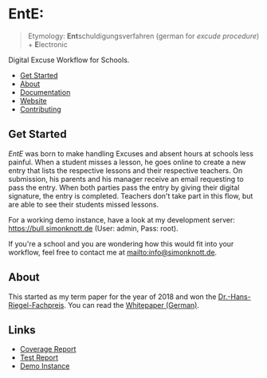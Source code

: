 # EntE:

> Etymology: **Ent**schuldigungsverfahren (german for _excude procedure_) + **E**lectronic

Digital Excuse Workflow for Schools.

* [Get Started](#Get-Started)
* [About](#About)
* [Documentation](https://skn0tt.gitlab.io/EntE/docs/index.html)
* [Website](https://skn0tt.gitlab.io/EntE/en/)
* [Contributing](https://skn0tt.gitlab.io/EntE/docs/contributing)

## Get Started

_EntE_ was born to make handling Excuses and absent hours at schools less painful.
When a student misses a lesson, he goes online to create a new entry that lists the respective lessons and their respective teachers.
On submission, his parents and his manager receive an email requesting to pass the entry.
When both parties pass the entry by giving their digital signature, the entry is completed.
Teachers don't take part in this flow, but are able to see their students missed lessons.

For a working demo instance, have a look at my development server: <https://bull.simonknott.de> (User: admin, Pass: root).

If you're a school and you are wondering how this would fit into your workflow, feel free to contact me at <mailto:info@simonknott.de>.

## About

This started as my term paper for the year of 2018 and won the [Dr.-Hans-Riegel-Fachpreis](https://www.hans-riegel-fachpreise.com/).
You can read the [Whitepaper (German)](assets/paper/src/Paper.md).

## Links

* [Coverage Report](https://skn0tt.gitlab.io/EntE/coverage/)
* [Test Report](https://skn0tt.gitlab.io/EntE/allure-report/)
* [Demo Instance](https://bull.simonknott.de)
